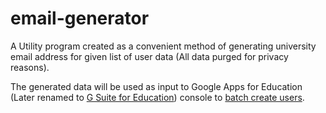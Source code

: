 # email-generator

A Utility program created as a convenient method of generating university email address for given list of user data (All data purged for privacy reasons). 

The generated data will be used as input to Google Apps for Education (Later renamed to [G Suite for Education](https://support.google.com/a/answer/7126147)) console to [batch create users](https://support.google.com/a/answer/40057?hl=en). 
